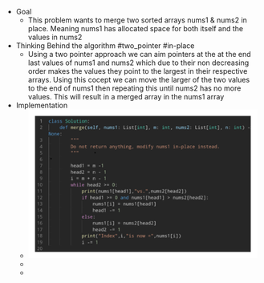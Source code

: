 - Goal
	- This problem wants to merge two sorted arrays nums1 & nums2 in place. Meaning nums1 has allocated space for both itself and the values in nums2
- Thinking Behind the algorithm #two_pointer #in-place
	- Using a two pointer approach we can aim pointers at the at the end last values of nums1 and nums2 which due to their non decreasing order makes the values they point to the largest in their respective arrays. Using this cocept we can move the larger of the two values to the end of nums1 then repeating this until nums2 has no more values. This will result in a merged array in the nums1 array
- Implementation
	- ![image.png](../assets/image_1757099191800_0.png)
	-
	-